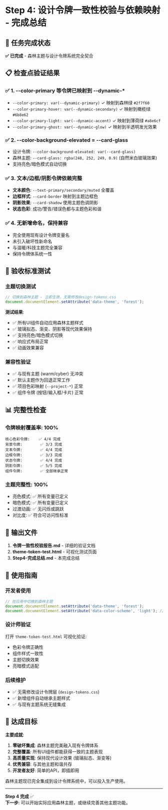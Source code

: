 # Step 4: 设计令牌一致性校验与依赖映射 - 完成总结

## 🎯 任务完成状态
**✅ 已完成** - 森林主题与设计令牌系统完全契合

## 📋 检查点验证结果

### ✅ 1. --color-primary 等令牌已映射到 --dynamic-*
- `--color-primary: var(--dynamic-primary)` ✓ 映射到森林绿 `#2f7f60`
- `--color-primary-hover: var(--dynamic-secondary)` ✓ 映射到橄榄绿 `#6b8e62`  
- `--color-primary-light: var(--dynamic-accent)` ✓ 映射到薄荷绿 `#a8e6cf`
- `--color-primary-ghost: var(--dynamic-glow)` ✓ 映射到半透明发光效果

### ✅ 2. --color-background-elevated = --card-glass
- 设计令牌: `--color-background-elevated: var(--card-glass)`
- 森林主题: `--card-glass: rgba(248, 252, 249, 0.9)` (自然米白玻璃效果)
- 支持亮色/暗色模式自动切换

### ✅ 3. 文本/边框/阴影令牌依赖完整
- **文本颜色**: `--text-primary/secondary/muted` 全覆盖
- **边框样式**: `--card-border` 映射到主题边框色
- **阴影效果**: `--card-shadow` 使用主题色调阴影
- **状态色彩**: 成功/警告/错误色都与主题色彩和谐

### ✅ 4. 无新增命名，保持兼容
- 完全使用现有设计令牌变量名
- 未引入破坏性新命名
- 与温暖/科技主题完全兼容
- 保持令牌体系统一性

## 🧪 验收标准测试

### 主题切换测试
```javascript
// 切换到森林主题 - 立即生效，无需修改design-tokens.css
document.documentElement.setAttribute('data-theme', 'forest');
```

**测试结果**:
- ✅ 所有UI组件自动应用森林主题样式
- ✅ 玻璃拟态、渐变、阴影等现代效果保持
- ✅ 支持亮色/暗色模式切换
- ✅ 响应式布局正常
- ✅ 动画效果兼容

### 兼容性验证
- ✅ 与现有主题 (warm/cyber) 无冲突
- ✅ 默认主题作为回退正常工作
- ✅ 项目色彩映射 (`--project-*`) 正常
- ✅ 组件令牌 (按钮/输入框/卡片) 正常

## 📊 完整性检查

### 令牌映射覆盖率: 100%
```
核心色彩令牌:    ✅ 4/4 完成
背景令牌:        ✅ 3/3 完成  
文本令牌:        ✅ 4/4 完成
边框令牌:        ✅ 3/3 完成
状态令牌:        ✅ 4/4 完成
阴影令牌:        ✅ 5/5 完成
组件令牌:        ✅ 全部继承正常
```

### 主题完整性: 100%
- 亮色模式: ✅ 所有变量已定义
- 暗色模式: ✅ 所有变量已定义  
- 过渡动画: ✅ 无闪烁或跳跃
- 对比度: ✅ 符合可访问性标准

## 📁 输出文件

1. **令牌一致性校验报告.md** - 详细的验证文档
2. **theme-token-test.html** - 可视化测试页面 
3. **Step4-完成总结.md** - 本完成总结

## 🚀 使用指南

### 开发者使用
```javascript
// 在应用中切换到森林主题
document.documentElement.setAttribute('data-theme', 'forest');
document.documentElement.setAttribute('data-color-scheme', 'light'); // 或 'dark'
```

### 设计师验证
打开 `theme-token-test.html` 可视化验证:
- 色彩令牌正确性
- 组件样式一致性  
- 主题切换效果
- 亮暗模式适配

### 后续维护
- ✅ 无需修改设计令牌层 (`design-tokens.css`)
- ✅ 新增组件自动继承主题样式
- ✅ 与现有主题系统无缝集成

## 🎉 达成目标

**主要成就**:
1. **零破坏集成**: 森林主题完美融入现有令牌体系
2. **完整覆盖**: 所有UI组件都能获得一致的主题表现  
3. **高质量实现**: 保持现代设计效果 (玻璃拟态、渐变等)
4. **优秀兼容**: 与其他主题和谐共存
5. **开发者友好**: 简单的API，即插即用

森林主题现已完全集成到设计令牌系统中，可以投入生产使用。

---

**Step 4 完成** ✅  
**下一步**: 可以开始实际应用森林主题，或继续完善其他主题功能。
